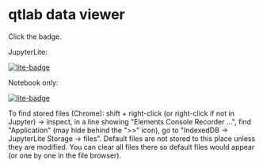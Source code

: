 # qtlab data viewer

Click the badge.

JupyterLite:

[![lite-badge](https://jupyterlite.rtfd.io/en/latest/_static/badge.svg)](https://cover-me.github.io/qtview/lab?path=Interactive%20plot%20demo.ipynb)

Notebook only:

[![lite-badge](https://jupyterlite.rtfd.io/en/latest/_static/badge.svg)](https://cover-me.github.io/qtview/retro/notebooks/?path=Interactive%20plot%20demo.ipynb)


To find stored files (Chrome): shift + right-click (or right-click if not in Jupyter) -> inspect, in a line showing "Elements Console Recorder ...", find "Application" (may hide behind the ">>" icon), go to "IndexedDB -> JupyterLite Storage -> files". Default files are not stored to this place unless they are modified. You can clear all files there so default files would appear (or one by one in the file browser).
